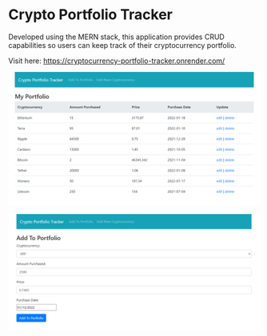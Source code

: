 # Crypto Portfolio Tracker

Developed using the MERN stack, this application provides CRUD capabilities so users can keep track of their cryptocurrency portfolio.

Visit here: https://cryptocurrency-portfolio-tracker.onrender.com/

![](/public/readme_images/crypto1.png)

![](/public/readme_images/crypto2.png)
